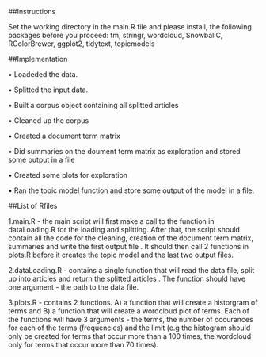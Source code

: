 ##Instructions

Set the working directory in the main.R file and please install, the following packages before you proceed:
tm,
stringr,
wordcloud,
SnowballC,
RColorBrewer,
ggplot2,
tidytext,
topicmodels

##Implementation

• Loadeded the data.

• Splitted the input data.

• Built a corpus object containing all splitted articles

• Cleaned up the corpus

• Created a document term matrix

• Did summaries on the doument term matrix as exploration and stored some output in a file

• Created some plots for exploration

• Ran the topic model function and store some output of the model in a file.

##List of Rfiles

1.main.R - the main script will first make a call to the function in dataLoading.R for the loading and
splitting. After that, the script should contain all the code for the cleaning, creation of the document
term matrix, summaries and write the first output file . It should then call 2 functions
in plots.R before it creates the topic model and the last two output files.

2.dataLoading.R - contains a single function that will read the data file, split up into articles and
return the splitted articles . The function should have one
argument - the path to the data file.

3.plots.R - contains 2 functions. A) a function that will create a historgram of terms and B) a function
that will create a wordcloud plot of terms. Each of the functions will have 3 arguments - the terms, the
number of occurances for each of the terms (frequencies) and the limit (e.g the histogram should only
be created for terms that occur more than a 100 times, the wordcloud only for terms that occur more
than 70 times).